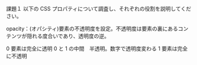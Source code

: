 課題１
以下の CSS プロパティについて調査し、それぞれの役割を説明してください。

opacity：(オパシティ)要素の不透明度を設定。不透明度は要素の裏にあるコンテンツが隠れる度合いであり、透明度の逆。

0 要素は完全に透明
0 と 1 の中間　半透明。数字で透明度変わる
1 要素は完全に不透明
